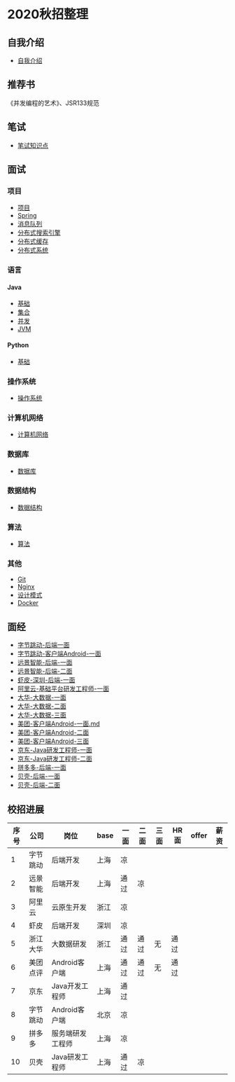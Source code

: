 # 2020秋招整理

## 自我介绍

- [自我介绍](./01_自我介绍.md)

## 推荐书

《并发编程的艺术》、JSR133规范

## 笔试

- [笔试知识点](./02_笔试知识点.md)

## 面试

### 项目

- [项目](./03_项目.md)
- [Spring](./05_Spring.md)
- [消息队列](./06_消息队列MQ.md)
- [分布式搜索引擎](./07_分布式搜索引擎Elasticsearch.md)
- [分布式缓存](./18_分布式缓存.md)
- [分布式系统](./22_分布式系统.md)

### 语言

#### Java

- [基础](./04_Java.md)
- [集合](./20_集合.md)
- [并发](./19_并发.md)
- [JVM](./21_JVM.md)

#### Python

- [基础](./08_Python.md)

### 操作系统

- [操作系统](./09_操作系统.md)

### 计算机网络

- [计算机网络](./11_计算机网络.md)

### 数据库

- [数据库](./12_数据库.md)

### 数据结构

- [数据结构](./13_数据结构.md)

### 算法

- [算法](./14_算法.md)

### 其他

- [Git](./15_Git.md)
- [Nginx](./16_Nginx.md)
- [设计模式](./17_设计模式.md)
- [Docker](./23_Docker.md)

## 面经

- [字节跳动-后端一面](./面经/01_字节跳动-上海-后端一面.md) 
- [字节跳动-客户端Android-一面](./面经/12_字节跳动-客户端Android-一面.md)
- [远景智能-后端-一面](./面经/02_远景智能-后端-一面.md) 
- [远景智能-后端-二面](./面经/13_远景智能-后端-二面.md)
- [虾皮-深圳-后端-一面](./面经/03_虾皮-后端-一面.md) 
- [阿里云-基础平台研发工程师-一面](./面经/04_阿里云-基础平台研发工程师-一面.md) 
- [大华-大数据-一面](./面经/05_大华-大数据-一面.md)
- [大华-大数据-二面](./面经/07_大华-大数据-二面.md)
- [大华-大数据-三面](./面经/08_大华-大数据-三面.md)
- [美团-客户端Android-一面.md](./面经/06_美团-客户端Android-一面.md)
- [美团-客户端Android-二面](./面经/09_美团-客户端Android-二面.md)
- [美团-客户端Android-三面](./面经/10_美团-客户端Android-三面.md)
- [京东-Java研发工程师-一面](./面经/11_京东-Java研发工程师-一面.md)
- [京东-Java研发工程师-二面](./面经/17_京东-Java研发工程师-二面.md)
- [拼多多-后端-一面](./面经/14_拼多多-后端-一面.md)
- [贝壳-后端-一面](./面经/15_贝壳-后端-一面.md)
- [贝壳-后端-二面](./面经/16_贝壳-后端-二面.md)

## 校招进展

| 序号 | 公司     | 岗位             | base | 一面 | 二面 | 三面 | HR面 | offer | 薪资 |
| ---- | -------- | ---------------- | ---- | ---- | ---- | ---- | ---- | ----- | ---- |
| 1    | 字节跳动 | 后端开发         | 上海 | 凉   |      |      |      |       |      |
| 2    | 远景智能 | 后端开发         | 上海 | 通过 | 凉   |      |      |       |      |
| 3    | 阿里云   | 云原生开发       | 浙江 | 凉   |      |      |      |       |      |
| 4    | 虾皮     | 后端开发         | 深圳 | 凉   |      |      |      |       |      |
| 5    | 浙江大华 | 大数据研发       | 浙江 | 通过 | 通过 | 无   | 通过 |       |      |
| 6    | 美团点评 | Android客户端    | 上海 | 通过 | 通过 | 无   | 通过 |       |      |
| 7    | 京东     | Java开发工程师   | 上海 | 通过 |      |      |      |       |      |
| 8    | 字节跳动 | Android客户端    | 北京 | 凉   |      |      |      |       |      |
| 9    | 拼多多   | 服务端研发工程师 | 上海 | 凉   |      |      |      |       |      |
| 10   | 贝壳     | Java研发工程师   | 上海 | 通过 | 凉   |      |      |       |      |

